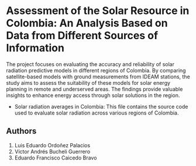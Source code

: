 # Assessment of the Solar Resource in Colombia: An Analysis Based on Data from Different Sources of Information

The project focuses on evaluating the accuracy and reliability of solar radiation predictive models in different regions of Colombia. By comparing satellite-based models with ground measurements from IDEAM stations, the study aims to assess the suitability of these models for solar energy planning in remote and underserved areas. The findings provide valuable insights to enhance energy access through solar solutions in the region.

* Solar radiation averages in Colombia: This file contains the source code used to evaluate solar radiation across various regions of Colombia.

## Authors

1. Luis Eduardo Ordoñez Palacios
2. Víctor Andrés Bucheli Guerrero
3. Eduardo Francisco Caicedo Bravo